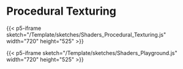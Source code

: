 # Procedural Texturing

{{< p5-iframe sketch="/Template/sketches/Shaders_Procedural_Texturing.js" width="720" height="525" >}}


{{< p5-iframe sketch="/Template/sketches/Shaders_Playground.js" width="720" height="525" >}}